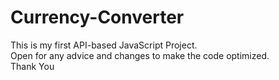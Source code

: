 ﻿# Currency-Converter

This is my first API-based JavaScript Project.
<br>
Open for any advice and changes to make the code optimized.
<br>
Thank You
